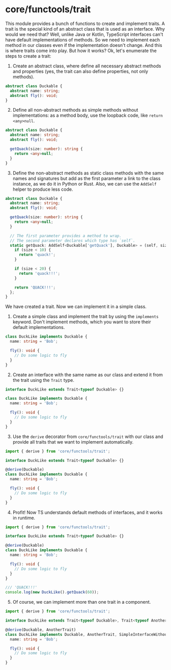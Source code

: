 # core/functools/trait

This module provides a bunch of functions to create and implement traits.
A trait is the special kind of an abstract class that is used as an interface.
Why would we need that? Well, unlike Java or Kotlin, TypeScript interfaces can't have default implementations of methods.
So we need to implement each method in our classes even if the implementation doesn't change.
And this is where traits come into play. But how it works? Ok, let's enumerate the steps to create a trait:

1. Create an abstract class, where define all necessary abstract methods and properties (yes, the trait can also define properties,
   not only methods).

  ```typescript
  abstract class Duckable {
    abstract name: string;
    abstract fly(): void;
  }
  ```

2. Define all non-abstract methods as simple methods without implementations: as a method body, use the loopback code,
   like `return <any>null`.

  ```typescript
  abstract class Duckable {
    abstract name: string;
    abstract fly(): void;

    getQuack(size: number): string {
      return <any>null;
    }
  }
  ```

3. Define the non-abstract methods as static class methods with the same names and signatures but add as the first parameter
   a link to the class instance, as we do it in Python or Rust. Also, we can use the `AddSelf` helper to produce less code.

  ```typescript
  abstract class Duckable {
    abstract name: string;
    abstract fly(): void;

    getQuack(size: number): string {
      return <any>null;
    }

    // The first parameter provides a method to wrap.
    // The second parameter declares which type has `self`.
    static getQuack: AddSelf<Duckable['getQuack'], Duckable> = (self, size) => {
      if (size < 10) {
        return 'quack!';
      }

      if (size < 20) {
        return 'quack!!!';
      }

      return 'QUACK!!!';
    };
  }
  ```

We have created a trait. Now we can implement it in a simple class.

1. Create a simple class and implement the trait by using the `implements` keyword.
   Don't implement methods, which you want to store their default implementations.

  ```typescript
  class DuckLike implements Duckable {
    name: string = 'Bob';

    fly(): void {
      // Do some logic to fly
    }
  }
  ```

2. Create an interface with the same name as our class and extend it from the trait using the `Trait` type.

  ```typescript
  interface DuckLike extends Trait<typeof Duckable> {}

  class DuckLike implements Duckable {
    name: string = 'Bob';

    fly(): void {
      // Do some logic to fly
    }
  }
  ```

3. Use the `derive` decorator from `core/functools/trait` with our class and provide all traits that we want to implement automatically.

  ```typescript
  import { derive } from 'core/functools/trait';

  interface DuckLike extends Trait<typeof Duckable> {}

  @derive(Duckable)
  class DuckLike implements Duckable {
    name: string = 'Bob';

    fly(): void {
      // Do some logic to fly
    }
  }
  ```

4. Profit! Now TS understands default methods of interfaces, and it works in runtime.

  ```typescript
  import { derive } from 'core/functools/trait';

  interface DuckLike extends Trait<typeof Duckable> {}

  @derive(Duckable)
  class DuckLike implements Duckable {
    name: string = 'Bob';

    fly(): void {
      // Do some logic to fly
    }
  }

  /// 'QUACK!!!'
  console.log(new DuckLike().getQuack(60));
  ```

5. Of course, we can implement more than one trait in a component.

  ```typescript
  import { derive } from 'core/functools/trait';

  interface DuckLike extends Trait<typeof Duckable>, Trait<typeof AnotherTrait> {}

  @derive(Duckable, AnotherTrait)
  class DuckLike implements Duckable, AnotherTrait, SimpleInterfaceWithoutDefaultMethods {
    name: string = 'Bob';

    fly(): void {
      // Do some logic to fly
    }
  }
  ```
